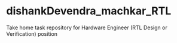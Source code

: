 # dishankDevendra_machkar_RTL
Take home task repository for Hardware Engineer (RTL Design or Verification) position
